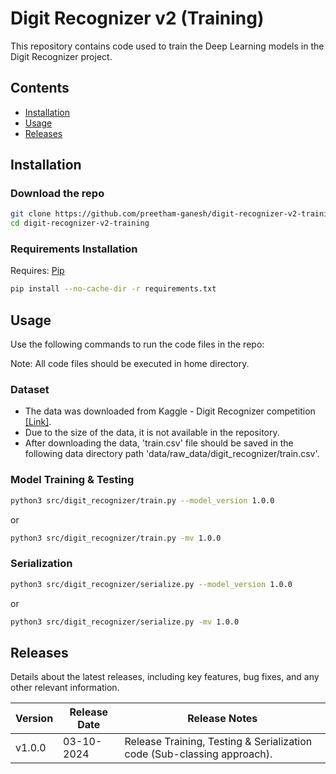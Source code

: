 # Digit Recognizer v2 (Training)

This repository contains code used to train the Deep Learning models in the Digit Recognizer project.

## Contents

- [Installation](https://github.com/preetham-ganesh/digit-recognizer-v2-training#installation)
- [Usage](https://github.com/preetham-ganesh/digit-recognizer-v2-training#usage)
- [Releases](https://github.com/preetham-ganesh/digit-recognizer-v2-training#releases)

## Installation

### Download the repo

```bash
git clone https://github.com/preetham-ganesh/digit-recognizer-v2-training
cd digit-recognizer-v2-training
```

### Requirements Installation

Requires: [Pip](https://pypi.org/project/pip/)

```bash
pip install --no-cache-dir -r requirements.txt
```

## Usage

Use the following commands to run the code files in the repo:

Note: All code files should be executed in home directory.

### Dataset

- The data was downloaded from Kaggle - Digit Recognizer competition [[Link]](https://www.kaggle.com/c/digit-recognizer/data).
- Due to the size of the data, it is not available in the repository.
- After downloading the data, 'train.csv' file should be saved in the following data directory path 'data/raw_data/digit_recognizer/train.csv'.

### Model Training & Testing

```bash
python3 src/digit_recognizer/train.py --model_version 1.0.0
```

or

```bash
python3 src/digit_recognizer/train.py -mv 1.0.0
```

### Serialization

```bash
python3 src/digit_recognizer/serialize.py --model_version 1.0.0
```

or

```bash
python3 src/digit_recognizer/serialize.py -mv 1.0.0
```

## Releases

Details about the latest releases, including key features, bug fixes, and any other relevant information.

| Version | Release Date | Release Notes                                                           |
| ------- | ------------ | ----------------------------------------------------------------------- |
| v1.0.0  | 03-10-2024   | Release Training, Testing & Serialization code (Sub-classing approach). |
